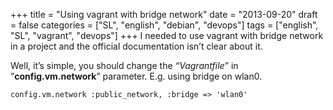 +++
title = "Using vagrant with bridge network"
date = "2013-09-20"
draft = false
categories = ["SL", "english", "debian", "devops"]
tags = ["english", "SL", "vagrant", "devops"]
+++
I needed to use vagrant with bridge network in a project and the
official documentation isn’t clear about it.

Well, it’s simple, you should change the *“Vagrantfile”* in
”**config.vm.network**” parameter. E.g. using bridge on wlan0.

```
config.vm.network :public_network, :bridge => 'wlan0'
```
